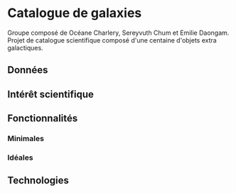 # Catalogue de galaxies
Groupe composé de Océane Charlery, Sereyvuth Chum et Emilie Daongam. Projet de catalogue scientifique composé d'une centaine d'objets extra galactiques.

## Données

## Intérêt scientifique

## Fonctionnalités

### Minimales

### Idéales

## Technologies